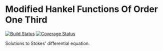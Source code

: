 # Modified Hankel Functions Of Order One Third

[![Build Status](https://travis-ci.com/EP-Guy/ModifiedHankelFunctionsOfOrderOneThird.svg?branch=master)](https://travis-ci.com/EP-Guy/ModifiedHankelFunctionsOfOrderOneThird) [![Coverage Status](https://coveralls.io/repos/github/EP-Guy/ModifiedHankelFunctionsOfOrderOneThird/badge.svg?branch=master)](https://coveralls.io/github/EP-Guy/ModifiedHankelFunctionsOfOrderOneThird?branch=master)


Solutions to Stokes' differential equation.
